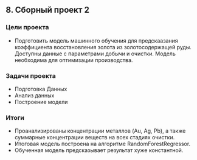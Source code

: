 ## 8. Сборный проект 2

### Цели проекта

- Подготовить модель машинного обучения для предскаазания коэффициента восстановления золота из золотосодержащей руды. Доступны данные с параметрами добычи и очистки. Модель необходима для оптимизации производства.

### Задачи проекта

- Подготовка Данных
- Анализ данных
- Построение модели

### Итоги

- Проанализированы концентрации металлов (Au, Ag, Pb), а также суммарные концентрации веществ на всех стадиях очистки.
- Итоговая модель построена на алгоритме RandomForestRegressor.
- Обученная модель предсказывает результат хуже константной.
